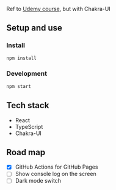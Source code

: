 Ref to [Udemy course](https://www.udemy.com/course/react-and-typescript-build-a-portfolio-project), but with Chakra-UI

## Setup and use

### Install

```sh
npm install
```

### Development

```sh
npm start
```

## Tech stack

- React
- TypeScript
- Chakra-UI

## Road map

- [x] GitHub Actions for GitHub Pages
- [ ] Show console log on the screen
- [ ] Dark mode switch
